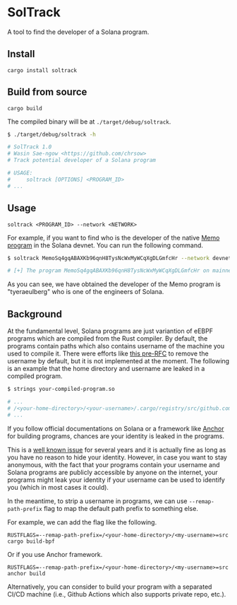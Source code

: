 # SolTrack

A tool to find the developer of a Solana program.

## Install
```
cargo install soltrack
```

## Build from source
```
cargo build
```
The compiled binary will be at `./target/debug/soltrack`.

```bash
$ ./target/debug/soltrack -h

# SolTrack 1.0
# Wasin Sae-ngow <https://github.com/chrsow>
# Track potential developer of a Solana program

# USAGE:
#     soltrack [OPTIONS] <PROGRAM_ID>
# ...
```

## Usage
```
soltrack <PROGRAM_ID> --network <NETWORK>
```

For example, if you want to find who is the developer of the native [Memo program](https://spl.solana.com/memo) in the Solana devnet. You can run the following command.

```bash
$ soltrack MemoSq4gqABAXKb96qnH8TysNcWxMyWCqXgDLGmfcHr --network devnet

# [+] The program MemoSq4gqABAXKb96qnH8TysNcWxMyWCqXgDLGmfcHr on mainnet is deployed by: tyeraeulberg
```
As you can see, we have obtained the developer of the Memo program is "tyeraeulberg" who is one of the engineers of Solana.

## Background

At the fundamental level, Solana programs are just variantion of eEBPF programs which are compiled from the Rust compiler. By default, the programs contain paths which also contains username of the machine you used to compile it. There were efforts like [this pre-RFC](https://github.com/rust-lang/rfcs/pull/3127) to remove the username by default, but it is not implemented at the moment. The following is an example that the home directory and username are leaked in a compiled program.

```bash
$ strings your-compiled-program.so

# ...
# /<your-home-directory>/<your-username>/.cargo/registry/src/github.com-1ecc6299db9ec823/solana-program-1.7.11/src/account_info.rs
# ...
```

If you follow official documentations on Solana or a framework like [Anchor](https://github.com/project-serum/anchor) for building programs, chances are your identity is leaked in the programs.

This is a [well known issue](https://www.bleepingcomputer.com/news/security/most-loved-programming-language-rust-sparks-privacy-concerns/) for several years and it is actually fine as long as you have no reason to hide your identity. However, in case you want to stay anonymous, with the fact that your programs contain your username and Solana programs are publicly accessible by anyone on the internet, your programs might leak your identity if your username can be used to identify you (which in most cases it could).

In the meantime, to strip a username in programs, we can use `--remap-path-prefix` flag to map the default path prefix to something else.

For example, we can add the flag like the following.
```
RUSTFLAGS=--remap-path-prefix=/<your-home-directory>/<my-username>=src cargo build-bpf
```

Or if you use Anchor framework.
```
RUSTFLAGS=--remap-path-prefix=/<your-home-directory>/<my-username>=src anchor build
```

Alternatively, you can consider to build your program with a separated CI/CD machine (i.e., Github Actions which also supports private repo, etc.).